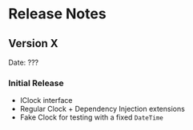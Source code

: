 # Release Notes

## Version X

Date: ???

### Initial Release

* IClock interface
* Regular Clock + Dependency Injection extensions
* Fake Clock for testing with a fixed `DateTime`


